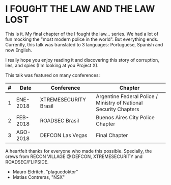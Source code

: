 # I FOUGHT THE LAW AND THE LAW LOST

This is it. My final chapter of the I fought the law... series.
We had a lot of fun mocking the "most modern police in the world".
But everything ends. Currently, this talk was translated to 3 languages:
Portuguese, Spanish and now English.

I really hope you enjoy reading it and discovering this story of corruption, lies, and spies (I'm looking at you Project X).

This talk was featured on many conferences:

|#| Date | Conference | Chapter |
|---|---|---|---|
|1| ENE-2018 | XTREMESECURITY Brasil | Argentine Federal Police / Ministry of National Security Chapters |
|2| FEB-2018 | ROADSEC Brasil | Buenos Aires City Police Chapter |
|3| AGO-2018 | DEFCON Las Vegas | Final Chapter |

A heartfelt thanks for everyone who made this possible.
Specially, the crews from RECON VILLAGE @ DEFCON, XTREMESECURITY and ROADSEC/FLIPSIDE.

- Mauro Eldritch, "plaguedoktor"
- Matias Contreras, "NSX"
